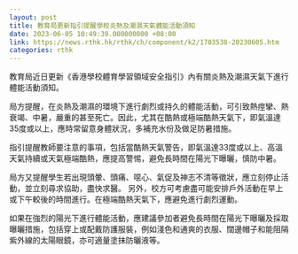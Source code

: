 ```yaml
---
layout: post
title: 教育局更新指引提醒學校炎熱及潮濕天氣體能活動須知
date: 2023-06-05 10:49:39.000000000 +08:00
link: https://news.rthk.hk/rthk/ch/component/k2/1703538-20230605.htm
categories: rthk
---
```


教育局近日更新《香港學校體育學習領域安全指引》內有關炎熱及潮濕天氣下進行體能活動須知。

局方提醒，在炎熱及潮濕的環境下進行劇烈或持久的體能活動，可引致熱痙攣、熱衰竭、中暑，嚴重的甚至死亡。因此，尤其在酷熱或極端酷熱天氣下，即氣溫達35度或以上，應時常留意身體狀況，多補充水份及做足防暑措施。

指引提醒教師要注意的事項，包括當酷熱天氣警告，即氣溫達33度或以上、高溫天氣持續或天氣極端酷熱，應提高警惕，避免長時間在陽光下曝曬，慎防中暑。

局方又提醒學生若出現頭暈、頭痛、噁心、氣促及神志不清等徵狀，應立刻停止活動，並立刻尋求協助，盡快求醫。 另外，校方可考慮盡可能安排戶外活動在早上或下午較後的時間進行。在極端酷熱天氣下，應避免進行劇烈運動。

如果在強烈的陽光下進行體能活動，應建議參加者避免長時間在陽光下曝曬及採取曝曬措施，包括穿上或配戴防護服裝，例如淺色和通爽的衣服、闊邊帽子和能阻隔紫外線的太陽眼鏡，亦可適量塗抹防曬液等。

